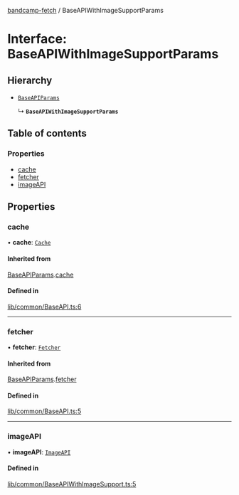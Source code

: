 [bandcamp-fetch](../README.md) / BaseAPIWithImageSupportParams

# Interface: BaseAPIWithImageSupportParams

## Hierarchy

- [`BaseAPIParams`](BaseAPIParams.md)

  ↳ **`BaseAPIWithImageSupportParams`**

## Table of contents

### Properties

- [cache](BaseAPIWithImageSupportParams.md#cache)
- [fetcher](BaseAPIWithImageSupportParams.md#fetcher)
- [imageAPI](BaseAPIWithImageSupportParams.md#imageapi)

## Properties

### cache

• **cache**: [`Cache`](../classes/Cache.md)

#### Inherited from

[BaseAPIParams](BaseAPIParams.md).[cache](BaseAPIParams.md#cache)

#### Defined in

[lib/common/BaseAPI.ts:6](https://github.com/patrickkfkan/bandcamp-fetch/blob/19ec315/src/lib/common/BaseAPI.ts#L6)

___

### fetcher

• **fetcher**: [`Fetcher`](../classes/Fetcher.md)

#### Inherited from

[BaseAPIParams](BaseAPIParams.md).[fetcher](BaseAPIParams.md#fetcher)

#### Defined in

[lib/common/BaseAPI.ts:5](https://github.com/patrickkfkan/bandcamp-fetch/blob/19ec315/src/lib/common/BaseAPI.ts#L5)

___

### imageAPI

• **imageAPI**: [`ImageAPI`](../classes/ImageAPI.md)

#### Defined in

[lib/common/BaseAPIWithImageSupport.ts:5](https://github.com/patrickkfkan/bandcamp-fetch/blob/19ec315/src/lib/common/BaseAPIWithImageSupport.ts#L5)
